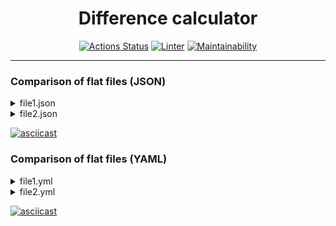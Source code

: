<center>

# Difference calculator

[![Actions Status](https://github.com/softslot/php-project-lvl2/workflows/hexlet-check/badge.svg)](https://github.com/softslot/php-project-lvl2/actions)
[![Linter](https://github.com/softslot/php-project-lvl2/actions/workflows/lint.yml/badge.svg)](https://github.com/softslot/php-project-lvl2/actions/workflows/lint.yml)
[![Maintainability](https://api.codeclimate.com/v1/badges/dfac19731929bf10b581/maintainability)](https://codeclimate.com/github/softslot/php-project-lvl2/maintainability)

</center>

<hr>

### Comparison of flat files (JSON)

<details>

<summary>file1.json </summary>

```json
{
  "host": "hexlet.io",
  "timeout": 50,
  "proxy": "123.234.53.22",
  "follow": false
}
```

</details>

<details>

<summary>file2.json </summary>

```json
{
  "timeout": 20,
  "verbose": true,
  "host": "hexlet.io"
}
```

</details>

[![asciicast](https://asciinema.org/a/vnGWrgMeWbz1NnAex9xdzbxeV.svg)](https://asciinema.org/a/vnGWrgMeWbz1NnAex9xdzbxeV)

### Comparison of flat files (YAML)

<details>

<summary>file1.yml </summary>

```yaml
host: hexlet.io
timeout: 50
proxy: 123.234.53.22
follow: false
```

</details>

<details>

<summary>file2.yml </summary>

```yaml
timeout: 20
verbose: true
host: hexlet.io
```

</details>

[![asciicast](https://asciinema.org/a/mj0eeZojQzdEeNEPHHj8wv1KL.svg)](https://asciinema.org/a/mj0eeZojQzdEeNEPHHj8wv1KL)
